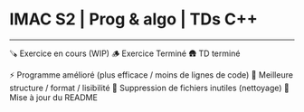 # IMAC S2 | Prog & algo | TDs C++
----

🪚 Exercice en cours (WIP)
🪵 Exercice Terminé
🛖 TD terminé

⚡ Programme amélioré (plus efficace / moins de lignes de code)
🎨 Meilleure structure / format / lisibilité
🧹 Suppression de fichiers inutiles (nettoyage)
📝 Mise à jour du README